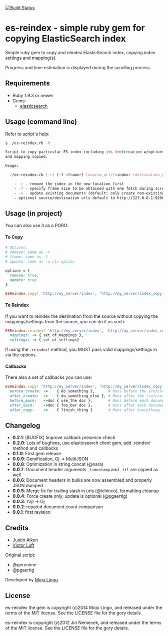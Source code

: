 [![Build Status](https://travis-ci.org/mojolingo/es-reindex.svg)](https://travis-ci.org/mojolingo/es-reindex)

# es-reindex - simple ruby gem for copying ElasticSearch index

Simple ruby gem to copy and reindex ElasticSearch index,
copying index settings and mapping(s).

Progress and time estimation is displayed during the scrolling process.

## Requirements

- Ruby 1.9.3 or newer
- Gems:
  - [elasticsearch](https://github.com/elasticsearch/elasticsearch-ruby)

## Usage (command line)

Refer to script's help:

```bash
$ ./es-reindex.rb -h

Script to copy particular ES index including its (re)creation w/options set
and mapping copied.

Usage:

  ./es-reindex.rb [-r] [-f <frame>] [source_url/]<index> [destination_url/]<index>

    - -r - remove the index in the new location first
    - -f - specify frame size to be obtained with one fetch during scrolling
    - -u - update existing documents (default: only create non-existing)
    - optional source/destination urls default to http://127.0.0.1:9200
```

## Usage (in project)

You can also use it as a PORO:

#### To Copy

```ruby
# Options:
# remove: same as -r
# frame: same as -f
# update: same as -u cli option

options = {
  remove: true,
  update: true
}

ESReindex.copy! 'http://my_server/index', 'http://my_server/index_copy', options
```

#### To Reindex

If you want to reindex the destination from the source without copying the mappings/settings from the source, you can do it as such:

```ruby
ESReindex.reindex! 'http://my_server/index', 'http://my_server/index_copy',
  mappings: -> { set_of_mappings },
  settings: -> { set_of_settings}
```

If using the `.reindex!` method, you MUST pass valid mappings/settings in via the options.

#### Callbacks
There also a set of callbacks you can use:

```ruby
ESReindex.copy! 'http://my_server/index', 'http://my_server/index_copy',
  before_create: ->    { do_something },      # Runs before the (re)creation of the destination index
  after_create:  ->    { do_something_else }, # Runs after the (re)creation of the destinatino index
  before_each:   ->doc { use_the doc },       # Runs before each document is copied
  after_each:    ->doc { foo_bar doc },       # Runs after each document is copied
  after_copy:    ->    { finish_thing }       # Runs after everything is copied over
```

## Changelog

+ __0.2.1__: [BUGFIX] Improve callback presence check
+ __0.2.0__: Lots of bugfixes, use elasticsearch client gem, add .reindex! method and callbacks
+ __0.1.0__: First gem release
+ __0.0.9__: Gemification, Oj -> MultiJSON
+ __0.0.8__: Optimization in string concat (@nara)
+ __0.0.7__: Document header arguments `_timestamp` and `_ttl` are copied as well
+ __0.0.6__: Document headers in bulks are now assembled and properly JSON dumped
+ __0.0.5__: Merge fix for trailing slash in urls (@ichinco), formatting cleanup
+ __0.0.4__: Force create only, update is optional (@pgaertig)
+ __0.0.3__: Yajl -> Oj
+ __0.0.2__: repated document count comparison
+ __0.0.1__: first revision

## Credits

- [Justin Aiken](https://github.com/JustinAiken)
- [Victor Luft](https://github.com/victorluft)

Original script:
  - @geronime
  - @pgaertig

Developed by [Mojo Lingo](http://mojolingo.com).

## License
es-reindex the gem is copyright (c)2014 Mojo Lingo, and released under the terms
of the MIT license. See the LICENSE file for the gory details.

es-reindex is copyright (c)2012 Jiri Nemecek, and released under the terms
of the MIT license. See the LICENSE file for the gory details.
